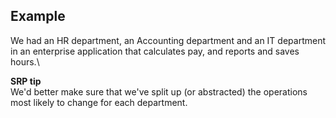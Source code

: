 ## Example
We had an HR department, an Accounting department and an IT department in an enterprise application that calculates pay, and reports and saves hours.\

**SRP tip** \
 We'd better make sure that we've split up (or abstracted) the operations most likely to change for each department.